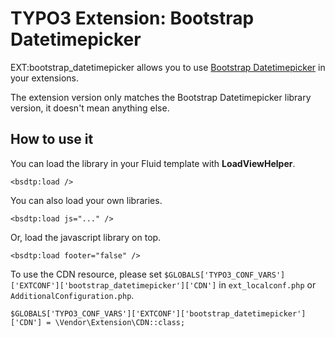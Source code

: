 # TYPO3 Extension: Bootstrap Datetimepicker

EXT:bootstrap_datetimepicker allows you to use [Bootstrap Datetimepicker](http://eonasdan.github.io/bootstrap-datetimepicker/) in your extensions.

The extension version only matches the Bootstrap Datetimepicker library version, it doesn't mean anything else.

## How to use it

You can load the library in your Fluid template with **LoadViewHelper**.

    <bsdtp:load />

You can also load your own libraries.

    <bsdtp:load js="..." />
    
Or, load the javascript library on top.

    <bsdtp:load footer="false" />
    
To use the CDN resource, please set `$GLOBALS['TYPO3_CONF_VARS']['EXTCONF']['bootstrap_datetimepicker']['CDN']` in `ext_localconf.php` or `AdditionalConfiguration.php`.

    $GLOBALS['TYPO3_CONF_VARS']['EXTCONF']['bootstrap_datetimepicker']['CDN'] = \Vendor\Extension\CDN::class;
